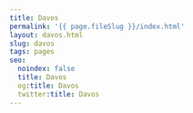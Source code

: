 ```yaml
---
title: Davos
permalink: '{{ page.fileSlug }}/index.html'
layout: davos.html
slug: davos
tags: pages
seo:
  noindex: false
  title: Davos
  og:title: Davos
  twitter:title: Davos
---
```



